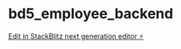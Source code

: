 # bd5_employee_backend

[Edit in StackBlitz next generation editor ⚡️](https://stackblitz.com/~/github.com/kiranwankhade/bd5_employee_backend)